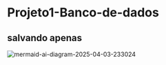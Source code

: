 # Projeto1-Banco-de-dados

## salvando apenas
![mermaid-ai-diagram-2025-04-03-233024](https://github.com/user-attachments/assets/3e388206-3567-42d6-ae10-85e75cb45276)
